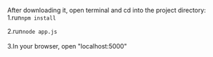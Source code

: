 
After downloading it, open terminal and cd into the project directory:<br>
1.run```npm install```

2.run```node app.js```<br><br>
3.In your browser, open "localhost:5000"
